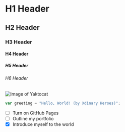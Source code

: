 # H1 Header
## H2 Header
### H3 Header
#### H4 Header
##### H5 Header
###### H6 Header

![Image of Yaktocat](https://octodex.github.com/images/yaktocat.png)

``` javascript
var greeting = "Hello, World! (by Xdinary Heroes)";
```

- [ ] Turn on GitHub Pages
- [ ] Outline my portfolio
- [X] Introduce myself to the world
